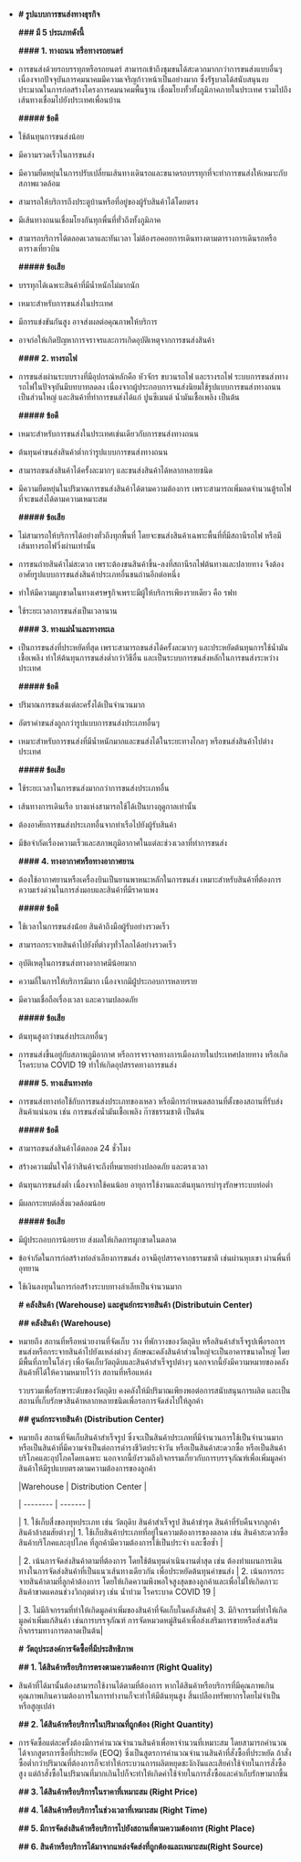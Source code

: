 - **# รูปแบบการขนส่งทางธุรกิจ**
  
  **### มี 5 ประเภทดังนี้**
  
  **#### 1. ทางถนน หรือทางรถยนตร์**
- การขนส่งด้วยรถบรรทุกหรือรถยนตร์ สามารถเข้าถึงชุมขนได้สะดวกมากกว่าการขนส่งแบบอื่นๆ เนื่องจากปัจจุบันการคมนาคมมีความเจริญก้าวหน้าเป็นอย่างมาก ซึ่งรัฐบาลได้สนับสนุนงบประมาณในการก่อสร้างโครงการคมนาคมพื้นฐาน เชื่อมโยงทั้วทั้งภูมิภาคภายในประเทศ รวมไปถึงเส้นทางเชื่อมไปยังประเทศเพื่อนบ้าน
  
  **##### ข้อดี**
- ใช้ต้นทุนการขนส่งน้อย
- มีความรวดเร็วในการขนส่ง
- มีความยืดหยุ่นในการปรับเปลี่ยนเส้นทางเดินรถและขนาดรถบรรทุกที่จะทำการขนส่งให้เหมาะกับสภาพแวดล้อม
- สามารถให้บริการถึงประตูบ้านหรือที่อยู่ของผู้รับสินค้าได้โดยตรง
- มีเส้นทางถนนเชื่อมโยงกันทุกพื่นที่ทั่วถึงทั้งภูมิภาค
- สามารถบริการได้ตลอดเวลาและทันเวลา ไม่ต้องรอคอยการเดินทางตามตารางการเดินรถหรือตารางเที่ยวบิน
  
  **##### ข้อเสีย**
- บรรทุกได้เฉพาะสินค้าที่มีน้ำหนักไม่มากนัก
- เหมาะสำหรับการขนส่งในประเทศ
- มีการแข่งขันกันสูง อาจส่งผลต่อคุณภาพให้บริการ
- อาจก่อให้เกิดปัญหาการจราจรและการเกิดอุบัติเหตุจากการขนส่งสินค้า
  
  **#### 2. ทางรถไฟ**
- การขนส่งผ่านระบบรางที่มีอุปกรณ์หลักคือ หัวจักร ขบวนรถไฟ และรางรถไฟ ระบบการขนส่งทางรถไฟในปัจจุบันมีบทบาทลดลง เนื่องจากผู้ประกอบการจนส่งนิยมใช้รูปแบบการขนส่งทางถนนเป็นส่วนใหญ่ และสินค้าที่ทำการขนส่งได้แก่ ปูนซีเมนต์ น้ำมันเชื้อเพลิง เป็นต้น
  
  **##### ข้อดี**
- เหมาะสำหรับการขนส่งในประเทศเช่นเดียวกับการขนส่งทางถนน
- ต้นทุนค่าขนส่งสินค้าต่ำกว่ารูปแบบการขนส่งทางถนน
- สามารถขนส่งสินค้าได้ครั้งละมากๆ และขนส่งสินค้าได้หลากหลายชนิด
- มีความยืดหยุ่นในปริมาณการขนส่งสินค้าได้ตามความต้องการ เพราะสามารถเพิ่มลดจำนวนตู้รถไฟที่จะขนส่งได้ตามความเหมาะสม
  
  **##### ข้อเสีย**
- ไม่สามารถให้บริการได้อย่างทั่วถึงทุกพื้นที่ โดยจะขนส่งสินค้าเฉพาะพื้นที่ที่มีสถานีรถไฟ หรือมีเส้นทางรถไฟวิ่งผ่านเท่านั้น
- การขนถ่ายสินค้าไม่สะดวก เพราะต้องขนสินค้าขึ้น-ลงที่สถานีรถไฟต้นทางและปลายทาง จึงต้องอาศัยรูปแบบการขนส่งสินค้าประเภทอื่นขนถ่านอีกต่อหนึ่ง
- ทำให้มีความผูกขาดในทางเศรษฐกิจเพราะมีผู้ให้บริการเพียงรายเดียว คือ รฟท
- ใช้ระยะเวลาการขนส่งเป็นเวลานาน
  
  **#### 3. ทางแม่น้ำและทางทะเล**
- เป็นการขนส่งที่ประหยัดที่สุด เพราะสามารถขนส่งได้ครั้งละมากๆ และประหยัดต้นทุนการใช้น้ำมันเชื้อเพลิง ทำให้ต้นทุนการขนส่งต่ำกว่าวิธีอื่น และเป็นระบบการขนส่งหลักในการขนส่งระหว่างประเทศ
  
  **##### ข้อดี**
- ปริมาณการขนส่งแต่ละครั้งได้เป็นจำนวนมาก
- อัตราค่าขนส่งถูกกว่ารูปแบบการขนส่งประเภทอื่นๆ
- เหมาะสำหรับการขนส่งที่มีน้ำหนักมากและขนส่งได้ในระยะทางไกลๆ หรือขนส่งสินค้าไปต่างประเทศ
  
  **##### ข้อเสีย**
- ใช้ระยะเวลาในการขนส่งมากกว่าการขนส่งประเภทอื่น
- เส้นทางการเดินเรือ บางแห่งสามารถใช้ได้เป็นบางฤดูกาลเท่านั้น
- ต้องอาศัยการขนส่งประเภทอื่นจากท่าเรือไปยังผู้รับสินค้า
- มีข้อจำกัดเรื่องความเร็วและสภาพภูมิอากาศในแต่ละช่วงเวลาที่ทำการขนส่ง
  
  **#### 4. ทางอากาศหรือทางอากาศยาน**
- ต้องใช้อากาศยานหรือเครื่องบินเป็นยานพาหนะหลักในการขนส่ง เหมาะสำหรับสินค้าที่ต้องการความเร่งด่วนในการส่งมอบและสินค้าที่มีราคาแพง
  
  **##### ข้อดี**
- ใช้เวลาในการขนส่งน้่อย สินค้าถึงมือผู้รับอย่างรวดเร็ว
- สามารถกระจายสินค้าไปยังที่ต่างๆทั่วโลกได้อย่างรวดเร็ว
- อุบัติเหตุในการขนส่งทางอากาศมีน้อยมาก
- ความถี่ในการให้บริการมีมาก เนื่องจากมีผู้่ประกอบการหลายราย
- มีความเชื่อถือเรื่องเวลา และความปลอดภัย
  
  **##### ข้อเสีย**
- ต้นทุนสูงกว่าขนส่งประเภทอื่นๆ
- การขนส่งขึ้นอยู่กับสภาพภูมิอากาศ หรือการจราจลทางการเมืองภายในประเทศปลายทาง หรือเกิดโรคระบาด COVID 19 ทำให้เกิดอุปสรรคทางการขนส่ง
  
  **#### 5. ทางเส้นทางท่อ**
- การขนส่งทางท่อใช้กับการขนส่งประเภทของเหลว หรือมีการกำหนดสถานที่ตั้งของสถานที่รับส่งสินค้าแน่นอน เช่น การขนส่งน้ำมันเชื้อเพลิง ก๊าซธรรมชาติ เป็นต้น
  
  **##### ข้อดี**
- สามารถขนส่งสินค้าได้ตลอด 24 ชั่วโมง
- สร้างความมั่นใจได้ว่าสินค้าจะถึงที่หมายอย่างปลอดภัย และตรงเวลา
- ต้นทุนการขนส่งต่ำ เนื่องจากใช้คนน้อย อายุการใช้งานและต้นทุนการบำรุงรักษาระบบท่อต่ำ
- มีผลกระทบต่อสิ่งแวดล้อมน้อย
  
  **##### ข้อเสีย**
- มีผู้ประกอบการน้อยราย ส่งผลให้เกิดการผูกขาดในตลาด
- ข้อจำกัดในการก่อสร้างท่อลำเลียงการขนส่ง อาจมีอุปสรรคจากธรรมชาติ เช่นผ่านหุบเขา ผ่านพื่นที่อุทยาน
- ใช้เงินลงทุนในการก่อสร้่างระบบทางลำเลียเป็นจำนวนมาก
  
  **# คลังสินค้า (Warehouse) และศูนย์กระจายสินค้า (Distributuin Center)**
  
  **## คลังสินค้า (Warehouse)**
- หมายถึง สถานที่หรือหน่วยงานที่จัดเก็บ วาง ที่พักวางของวัตถุดิบ หรือสินค้าสำเร็จรูปเพื่อรอการขนส่งหรือกระจายสินค้าไปยังแหล่งต่างๆ ลักษณะคลังสินค้าส่วนใหญ่จะเป็นอาคารขนาดใหญ่ โดยมีพื้นที่ภายในโล่งๆ เพื่อจัดเก็บวัตถุดิบและสินค้าสำเร็จรูปต่างๆ นอกจากนี้ยังมีความหมายของคลังสินค้าที่ได้ให้ความหมายไว้ว่า สถานที่หรือแหล่ง
  
  รวบรวมเพื่อรักษาระดับของวัตถุดิบ คงคลังให้มีปริมาณเพียงพอต่อการสนับสนุนการผลิต และเป็นสถานที่เก็บรักษาสินค้าหลากหลายชนิดเพื่อรอการจัดส่งไปให้ลูกค้า
  
  **## ศูนย์กระจายสินค้า (Distribution Center)**
- หมายถึง สถานที่จัดเก็บสินค้าสำเร็จรูป ซึ่งจะเป็นสินค้าประเภทที่มีจำนวนการใช้เป็นจำนวนมากหรือเป็นสินค้าที่มีความจำเป็นต่อการดำรงชีวิตประจำวัน หรือเป็นสินค้าสะดวกซื้อ หรือเป็นสินค้าบริโภคและอุปโภคโดยเฉพาะ นอกจากนี้ยังรวมถึงกิจกรรมเกี่ยวกับการบรรจุภัณฑ์เพื่อเพิ่มมูลค่าสินค้าให้มีรูปแบบตรงตามความต้องการของลูกค้า
  
  |Warehouse     | Distribution Center |
  
  | -------- | ------- |
  
  | 1. ใช้เก็บสื่งของทุหประเภท เช่น วัตถุดิบ สินค้าสำเร็จรูป สินค้าชำรุด สินค้าที่รับคืนจากลูกค้า สินค้าล้าสมสัยต่างๆ| 1. ใช้เก็บสินค้าประเภทที่อยู่ในความต้องการของตลาด เช่น สินค้าสะดวกซื้อ สินค้าบริโภคและอุปโภค ที่ลูกค้ามีความต้องการใช้เป็นประจำ และซื้อซ้ำ   |
  
  | 2. เน้นการจัดส่งสินค้าตามที่ต้องการ โดยใช้ต้นทุนดำเนินงานต่ำสุด เช่น ต้องทำแผนการเดินทางในการจัดส่งสินค้าที่เป็นแนวเส้นทางเดียวกัน เพื่อประหยัดต้นทุนค่าขนส่ง | 2. เน้นการกระจายสินค้าตามที่ลูกค้าต้องการ โดยให้เกิดความพึงพอใจสูงสุดของลูกค้าและเพื่อไม่ให้เกิดภาวะสินค้าขาดแคลนช่วงวิกฤตต่างๆ เช่น น้ำท่วม โรคระบาด COVID 19  |
  
  | 3. ไม่มีกิจกรรมที่ทำให้เกิดมูลค่าเพิ่มของสินค้าที่จัดเก็บในคลังสินค้า| 3. มีกิจกรรมที่ทำให้เกิดมูลค่าเพิ่มแก้สินค้า เช่นการบรรจุภัณฑ์ การจัดหมวดหมู่สินค้าเพื่อส่งเสริมการขายหรือส่งเสริมกิจกรรมทางการตลาดเป็นต้น|
  
  **# วัตถุประสงค์การจัดซื้อที่มีประสิทธิภาพ**
  
  **## 1. ได้สินค้าหรือบริการตรงตามความต้องการ (Right Quality)**
- สินค้าที่ได้มานั้นต้องสามารถใช้งานได้ตามที่ต้องการ หากได้สินค้าหรือบริการที่มีคุณภาพเกินคุณภาพเกินความต้องการในการทำงานก็จะทำให้มีต้นทุนสูง สิ้นเปลืองทรัพยากรโดยไม่จำเป็นหรือสูญเปล่า
  
  **## 2. ได้สินค้าหรือบริการในปริมาณที่ถูกต้อง (Right Quantity)**
- การจัดซื้อแต่ละครั้งต้องมีการคำนวณจำนวนสินค้าเพื่อหาจำนวนที่เหมาะสม โดยสามารถคำนวณได้จากสูตรการซื้อที่ประหยัด (EOQ) ซึ่งเป็นสูตรการคำนวณจำนวนสินค้าที่สั่งซื้อที่ประหยัด ถ้าสั่งซื้อต่ำกว่าปริมาณที่ต้องการก็จะทำให้กระบวนการผลิตหยุดชะงักงันและเสียค่าใช้จ่ายในการสั่งซื้อสูง แต่ถ้าสั่งซื้อในปริมาณที่มากเกินไปก็จะทำให้เกิดค่าใช้จ่ายในการสั่งซื้อและค่าเก็บรักษามากขึ้น
  
  **## 3. ได้สินค้าหรือบริการในราคาที่เหมาะสม (Right Price)**
  
  **## 4. ได้สินค้าหรือบริการในช่วงเวลาที่เหมาะสม (Right Time)**
  
  **## 5. มีการจัดส่งสินค้าหรือบริการไปยังสถานที่ตามความต้องการ (Right Place)**
  
  **## 6. สินค้าหรือบริการได้มาจากแหล่งจัดส่งที่ถูกต้องและเหมาะสม(Right Source)**